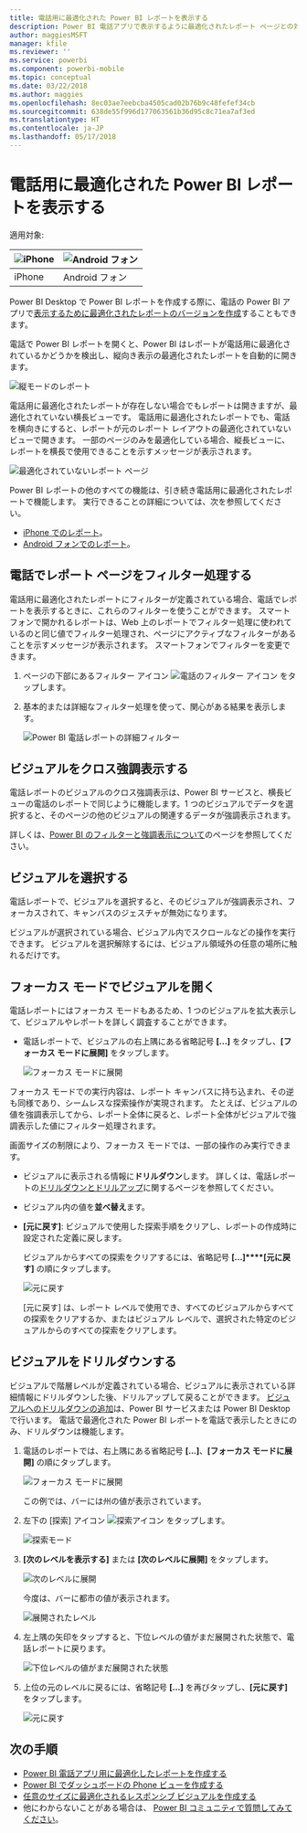 ```yaml
---
title: 電話用に最適化された Power BI レポートを表示する
description: Power BI 電話アプリで表示するように最適化されたレポート ページとの対話について説明しています。
author: maggiesMSFT
manager: kfile
ms.reviewer: ''
ms.service: powerbi
ms.component: powerbi-mobile
ms.topic: conceptual
ms.date: 03/22/2018
ms.author: maggies
ms.openlocfilehash: 8ec03ae7eebcba4505cad02b76b9c48fefef34cb
ms.sourcegitcommit: 638de55f996d177063561b36d95c8c71ea7af3ed
ms.translationtype: HT
ms.contentlocale: ja-JP
ms.lasthandoff: 05/17/2018
---
```

# <a name="view-power-bi-reports-optimized-for-your-phone"></a>電話用に最適化された Power BI レポートを表示する

適用対象:

| ![iPhone](media/mobile-apps-view-phone-report/ios-logo-40-px.png) | ![Android フォン](media/mobile-apps-view-phone-report/android-logo-40-px.png) |
|:--- |:--- |
| iPhone |Android フォン |

Power BI Desktop で Power BI レポートを作成する際に、電話の Power BI アプリで[表示するために最適化されたレポートのバージョンを作成](desktop-create-phone-report.md)することもできます。

電話で Power BI レポートを開くと、Power BI はレポートが電話用に最適化されているかどうかを検出し、縦向き表示の最適化されたレポートを自動的に開きます。

![縦モードのレポート](media/mobile-apps-view-phone-report/07-power-bi-phone-report-portrait.png)

電話用に最適化されたレポートが存在しない場合でもレポートは開きますが、最適化されていない横長ビューです。 電話用に最適化されたレポートでも、電話を横向きにすると、レポートが元のレポート レイアウトの最適化されていないビューで開きます。 一部のページのみを最適化している場合、縦長ビューに、レポートを横長で使用できることを示すメッセージが表示されます。

![最適化されていないレポート ページ](media/mobile-apps-view-phone-report/06-power-bi-phone-report-page-not-optimized.png)

Power BI レポートの他のすべての機能は、引き続き電話用に最適化されたレポートで機能します。 実行できることの詳細については、次を参照してください。

* [iPhone でのレポート](mobile-reports-in-the-mobile-apps.md)。 
* [Android フォンでのレポート](mobile-reports-in-the-mobile-apps.md)。

## <a name="filter-the-report-page-on-a-phone"></a>電話でレポート ページをフィルター処理する
電話用に最適化されたレポートにフィルターが定義されている場合、電話でレポートを表示するときに、これらのフィルターを使うことができます。 スマートフォンで開かれるレポートは、Web 上のレポートでフィルター処理に使われているのと同じ値でフィルター処理され、ページにアクティブなフィルターがあることを示すメッセージが表示されます。 スマートフォンでフィルターを変更できます。

1. ページの下部にあるフィルター アイコン ![電話のフィルター アイコン](media/mobile-apps-view-phone-report/power-bi-phone-filter-icon.png) をタップします。 
2. 基本的または詳細なフィルター処理を使って、関心がある結果を表示します。
   
    ![Power BI 電話レポートの詳細フィルター](media/mobile-apps-view-phone-report/power-bi-iphone-advanced-filter-toronto.gif)

## <a name="cross-highlight-visuals"></a>ビジュアルをクロス強調表示する
電話レポートのビジュアルのクロス強調表示は、Power BI サービスと、横長ビューの電話のレポートで同じように機能します。1 つのビジュアルでデータを選択すると、そのページの他のビジュアルの関連するデータが強調表示されます。

詳しくは、[Power BI のフィルターと強調表示について](power-bi-reports-filters-and-highlighting.md)のページを参照してください。

## <a name="select-visuals"></a>ビジュアルを選択する
電話レポートで、ビジュアルを選択すると、そのビジュアルが強調表示され、フォーカスされて、キャンバスのジェスチャが無効になります。

ビジュアルが選択されている場合、ビジュアル内でスクロールなどの操作を実行できます。 ビジュアルを選択解除するには、ビジュアル領域外の任意の場所に触れるだけです。

## <a name="open-visuals-in-focus-mode"></a>フォーカス モードでビジュアルを開く
電話レポートにはフォーカス モードもあるため、1 つのビジュアルを拡大表示して、ビジュアルやレポートを詳しく調査することができます。

* 電話レポートで、ビジュアルの右上隅にある省略記号 **[...]** をタップし、**[フォーカス モードに展開]** をタップします。
  
    ![フォーカス モードに展開](media/mobile-apps-view-phone-report/power-bi-phone-report-focus-mode.png)

フォーカス モードでの実行内容は、レポート キャンバスに持ち込まれ、その逆も同様であり、シームレスな探索操作が実現されます。 たとえば、ビジュアルの値を強調表示してから、レポート全体に戻ると、レポート全体がビジュアルで強調表示した値にフィルター処理されます。

画面サイズの制限により、フォーカス モードでは、一部の操作のみ実行できます。

* ビジュアルに表示される情報に**ドリルダウン**します。 詳しくは、電話レポートの[ドリルダウンとドリルアップ](mobile-apps-view-phone-report.md#drill-down-in-a-visual)に関するページを参照してください。
* ビジュアル内の値を**並べ替え**ます。
* **[元に戻す]**: ビジュアルで使用した探索手順をクリアし、レポートの作成時に設定された定義に戻します。
  
    ビジュアルからすべての探索をクリアするには、省略記号 **[...]****[元に戻す]** の順にタップします。
  
    ![元に戻す](media/mobile-apps-view-phone-report/power-bi-phone-report-revert-levels.png)
  
    [元に戻す] は、レポート レベルで使用でき、すべてのビジュアルからすべての探索をクリアするか、またはビジュアル レベルで、選択された特定のビジュアルからのすべての探索をクリアします。   

## <a name="drill-down-in-a-visual"></a>ビジュアルをドリルダウンする
ビジュアルで階層レベルが定義されている場合、ビジュアルに表示されている詳細情報にドリルダウンした後、ドリルアップして戻ることができます。 [ビジュアルへのドリルダウンの追加](power-bi-visualization-drill-down.md)は、Power BI サービスまたは Power BI Desktop で行います。 電話で最適化された Power BI レポートを電話で表示したときにのみ、ドリルダウンは機能します。 

1. 電話のレポートでは、右上隅にある省略記号 **[...]**、**[フォーカス モードに展開]** の順にタップします。
   
    ![フォーカス モードに展開](media/mobile-apps-view-phone-report/power-bi-phone-report-focus-mode.png)
   
    この例では、バーには州の値が表示されています。
2. 左下の [探索] アイコン ![探索アイコン](media/mobile-apps-view-phone-report/power-bi-phone-report-explore-icon.png) をタップします。
   
    ![探索モード](media/mobile-apps-view-phone-report/power-bi-phone-report-explore-mode.png)
3. **[次のレベルを表示する]** または **[次のレベルに展開]** をタップします。
   
    ![次のレベルに展開](media/mobile-apps-view-phone-report/power-bi-phone-report-expand-levels.png)
   
    今度は、バーに都市の値が表示されます。
   
    ![展開されたレベル](media/mobile-apps-view-phone-report/power-bi-phone-report-expanded-levels.png)
4. 左上隅の矢印をタップすると、下位レベルの値がまだ展開された状態で、電話レポートに戻ります。
   
    ![下位レベルの値がまだ展開された状態](media/mobile-apps-view-phone-report/power-bi-back-to-phone-report-expanded-levels.png)
5. 上位の元のレベルに戻るには、省略記号 **[...]** を再びタップし、**[元に戻す]** をタップします。
   
    ![元に戻す](media/mobile-apps-view-phone-report/power-bi-phone-report-revert-levels.png)

## <a name="next-steps"></a>次の手順
* [Power BI 電話アプリ用に最適化したレポートを作成する](desktop-create-phone-report.md)
* [Power BI でダッシュボードの Phone ビューを作成する](service-create-dashboard-mobile-phone-view.md)
* [任意のサイズに最適化されるレスポンシブ ビジュアルを作成する](desktop-create-responsive-visuals.md)
* 他にわからないことがある場合は、 [Power BI コミュニティで質問してみてください](http://community.powerbi.com/)。

